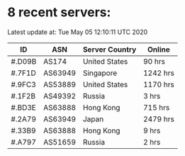 # 8 recent servers:

Latest update at: Tue May 05 12:10:11 UTC 2020

| ID | ASN | Server Country | Online |
| -- | --- | -------------- | ------ |
| #.D09B | AS174 | United States | 90 hrs |
| #.7F1D | AS63949 | Singapore | 1242 hrs |
| #.9FC3 | AS53889 | United States | 1170 hrs |
| #.1F2B | AS49392 | Russia | 3 hrs |
| #.BD3E | AS63888 | Hong Kong | 715 hrs |
| #.2A79 | AS63949 | Japan | 2479 hrs |
| #.33B9 | AS63888 | Hong Kong | 9 hrs |
| #.A797 | AS51659 | Russia | 2 hrs |

